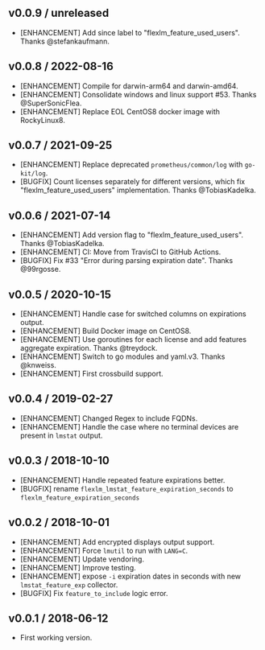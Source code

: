 ## v0.0.9 / unreleased

 * [ENHANCEMENT] Add since label to "flexlm_feature_used_users". Thanks @stefankaufmann.

## v0.0.8 / 2022-08-16

 * [ENHANCEMENT] Compile for darwin-arm64 and darwin-amd64.
 * [ENHANCEMENT] Consolidate windows and linux support #53. Thanks @SuperSonicFlea.
 * [ENHANCEMENT] Replace EOL CentOS8 docker image with RockyLinux8.

## v0.0.7 / 2021-09-25

 * [ENHANCEMENT] Replace deprecated `prometheus/common/log` with `go-kit/log`.
 * [BUGFIX] Count licenses separately for different versions, which fix
   "flexlm_feature_used_users" implementation. Thanks @TobiasKadelka.

## v0.0.6 / 2021-07-14

 * [ENHANCEMENT] Add version flag to "flexlm_feature_used_users". Thanks @TobiasKadelka.
 * [ENHANCEMENT] CI: Move from TravisCI to GitHub Actions.
 * [BUGFIX] Fix #33 "Error during parsing expiration date". Thanks @99rgosse.

## v0.0.5 / 2020-10-15

 * [ENHANCEMENT] Handle case for switched columns on expirations output.
 * [ENHANCEMENT] Build Docker image on CentOS8.
 * [ENHANCEMENT] Use goroutines for each license and add features aggregate
   expiration. Thanks @treydock.
 * [ENHANCEMENT] Switch to go modules and yaml.v3. Thanks @knweiss.
 * [ENHANCEMENT] First crossbuild support.

## v0.0.4 / 2019-02-27

 * [ENHANCEMENT] Changed Regex to include FQDNs.
 * [ENHANCEMENT] Handle the case where no terminal devices are present in
   `lmstat` output.

## v0.0.3 / 2018-10-10

* [ENHANCEMENT] Handle repeated feature expirations better.
* [BUGFIX] rename `flexlm_lmstat_feature_expiration_seconds` to
  `flexlm_feature_expiration_seconds`

## v0.0.2 / 2018-10-01

* [ENHANCEMENT] Add encrypted displays output support.
* [ENHANCEMENT] Force `lmutil` to run with `LANG=C`.
* [ENHANCEMENT] Update vendoring.
* [ENHANCEMENT] Improve testing.
* [ENHANCEMENT] expose `-i` expiration dates in seconds with new
  `lmstat_feature_exp` collector.
* [BUGFIX] Fix `feature_to_include` logic error.

## v0.0.1 / 2018-06-12

 * First working version.
